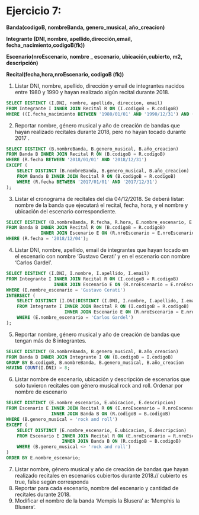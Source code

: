 # Ejercicio 7:

**Banda(codigoB, nombreBanda, genero_musical, año_creacion)**

**Integrante (DNI, nombre, apellido,dirección,email, fecha_nacimiento,codigoB(fk))**

**Escenario(nroEscenario, nombre _ escenario, ubicación,cubierto, m2, descripción)**

**Recital(fecha,hora,nroEscenario, codigoB (fk))**

1. Listar DNI, nombre, apellido, dirección y email de integrantes nacidos entre 1980 y 1990 y
hayan realizado algún recital durante 2018.

```sql
SELECT DISTINCT (I.DNI, nombre, apellido, direccion, email)
FROM Integrante I INNER JOIN Recital R ON (I.codigoB = R.codigoB)
WHERE ((I.fecha_nacimiento BETWEEN '1980/01/01' AND '1990/12/31') AND (R.fecha BETWEEN '2018/01/01' AND '2018/12/31'));
```
2. Reportar nombre, género musical y año de creación de bandas que hayan realizado
recitales durante 2018, pero no hayan tocado durante 2017 .

```sql
SELECT DISTINCT (B.nombreBanda, B.genero_musical, B.año_creacion)
FROM Banda B INNER JOIN Recital R ON (B.codigoB = R.codigoB)
WHERE (R.fecha BETWEEN '2018/01/01' AND '2018/12/31')
EXCEPT (
    SELECT DISTINCT (B.nombreBanda, B.genero_musical, B.año_creacion)
    FROM Banda B INNER JOIN Recital R ON (B.codigoB = R.codigoB)
    WHERE (R.fecha BETWEEN '2017/01/01' AND '2017/12/31')
);
```

3. Listar el cronograma de recitales del dia 04/12/2018. Se deberá listar: nombre de la banda
que ejecutará el recital, fecha, hora, y el nombre y ubicación del escenario correspondiente.
  
```sql
SELECT DISTINCT (B.nombreBanda, R.fecha, R.hora, E.nombre_escenario, E.ubicacion)
FROM Banda B INNER JOIN Recital R ON (B.codigoB = R.codigoB) 
             INNER JOIN Escenario E ON (R.nroEscenario = E.nroEscenario)
WHERE (R.fecha = '2018/12/04');
```

4. Listar DNI, nombre, apellido, email de integrantes que hayan tocado en el escenario con
nombre ‘Gustavo Cerati’ y en el escenario con nombre ‘Carlos Gardel’.

```sql  
SELECT DISTINCT (I.DNI, I.nombre, I.apellido, I.email)
FROM Integrante I INNER JOIN Recital R ON (I.codigoB = R.codigoB)
                  INNER JOIN Escenario E ON (R.nroEscenario = E.nroEscenario)
WHERE (E.nombre_escenario = 'Gustavo Cerati') 
INTERSECT (
    SELECT DISTINCT (I.DNI)DISTINCT (I.DNI, I.nombre, I.apellido, I.email)
    FROM Integrante I INNER JOIN Recital R ON (I.codigoB = R.codigoB)
                      INNER JOIN Escenario E ON (R.nroEscenario = E.nroEscenario)
    WHERE (E.nombre_escenario = 'Carlos Gardel')
);
```

5. Reportar nombre, género musical y año de creación de bandas que tengan más de 8
integrantes.

```sql
SELECT DISTINCT (B.nombreBanda, B.genero_musical, B.año_creacion)
FROM Banda B INNER JOIN Integrante I ON (B.codigoB = I.codigoB)
GROUP BY B.codigoB, B.nombreBanda, B.genero_musical, B.año_creacion
HAVING COUNT(I.DNI) > 8;
```

6. Listar nombre de escenario, ubicación y descripción de escenarios que solo tuvieron
recitales con género musical rock and roll. Ordenar por nombre de escenario

```sql
SELECT DISTINCT (E.nombre_escenario, E.ubicacion, E.descripcion)
FROM Escenario E INNER JOIN Recital R ON (E.nroEscenario = R.nroEscenario)
                 INNER JOIN Banda B ON (R.codigoB = B.codigoB)
WHERE (B.genero_musical = 'rock and roll')
EXCEPT (
    SELECT DISTINCT (E.nombre_escenario, E.ubicacion, E.descripcion)
    FROM Escenario E INNER JOIN Recital R ON (E.nroEscenario = R.nroEscenario)
                     INNER JOIN Banda B ON (R.codigoB = B.codigoB)
    WHERE (B.genero_musical <> 'rock and roll')
)
ORDER BY E.nombre_escenario;
```

7. Listar nombre, género musical y año de creación de bandas que hayan realizado recitales
en escenarios cubiertos durante 2018.// cubierto es true, false según corresponda
8. Reportar para cada escenario, nombre del escenario y cantidad de recitales durante 2018.
9. Modificar el nombre de la banda ‘Mempis la Blusera’ a: ‘Memphis la Blusera’.
